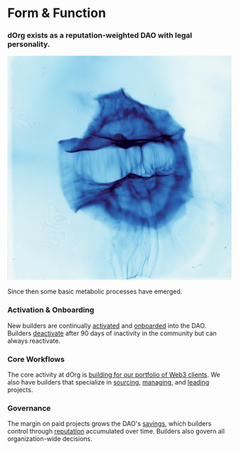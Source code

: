 # Form & Function

### dOrg exists as a reputation-weighted DAO with legal personality.

![](../.gitbook/assets/membrane.jpg)

Since then some basic metabolic processes have emerged.

### Activation & Onboarding

New builders are continually [activated](../lifecycle/activation.md) and [onboarded](../lifecycle/onboarding.md) into the DAO. Builders [deactivate](../lifecycle/deactivation.md) after 90 days of inactivity in the community but can always reactivate.

### Core Workflows

The core activity at dOrg is [building for our portfolio of Web3 clients](../workflows/joining-1.md). We also have builders that specialize in [sourcing](../workflows/sourcing.md), [managing](../workflows/coordination-lead.md), and [leading](../workflows/qa-lead.md) projects.

### Governance

The margin on paid projects grows the DAO's [savings](../governance/savings-payments.md), which builders control through [reputation](../governance/rep-and-tokens.md) accumulated over time. Builders also govern all organization-wide decisions.

